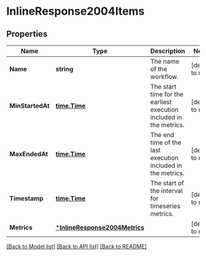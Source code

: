 # InlineResponse2004Items

## Properties
Name | Type | Description | Notes
------------ | ------------- | ------------- | -------------
**Name** | **string** | The name of the workflow. | [default to null]
**MinStartedAt** | [**time.Time**](time.Time.md) | The start time for the earliest execution included in the metrics. | [default to null]
**MaxEndedAt** | [**time.Time**](time.Time.md) | The end time of the last execution included in the metrics. | [default to null]
**Timestamp** | [**time.Time**](time.Time.md) | The start of the interval for timeseries metrics. | [default to null]
**Metrics** | [***InlineResponse2004Metrics**](inline_response_200_4_metrics.md) |  | [default to null]

[[Back to Model list]](../README.md#documentation-for-models) [[Back to API list]](../README.md#documentation-for-api-endpoints) [[Back to README]](../README.md)


